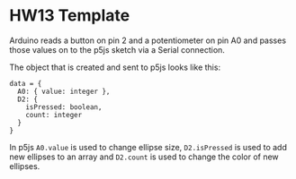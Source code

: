 # HW13 Template

Arduino reads a button on pin 2 and a potentiometer on pin A0 and passes those values on to the p5js sketch via a Serial connection.

The object that is created and sent to p5js looks like this:

```
data = {
  A0: { value: integer },
  D2: {
    isPressed: boolean,
    count: integer
  }
}
```

In p5js `A0.value` is used to change ellipse size, `D2.isPressed` is used to add new ellipses to an array and `D2.count` is used to change the color of new ellipses.
